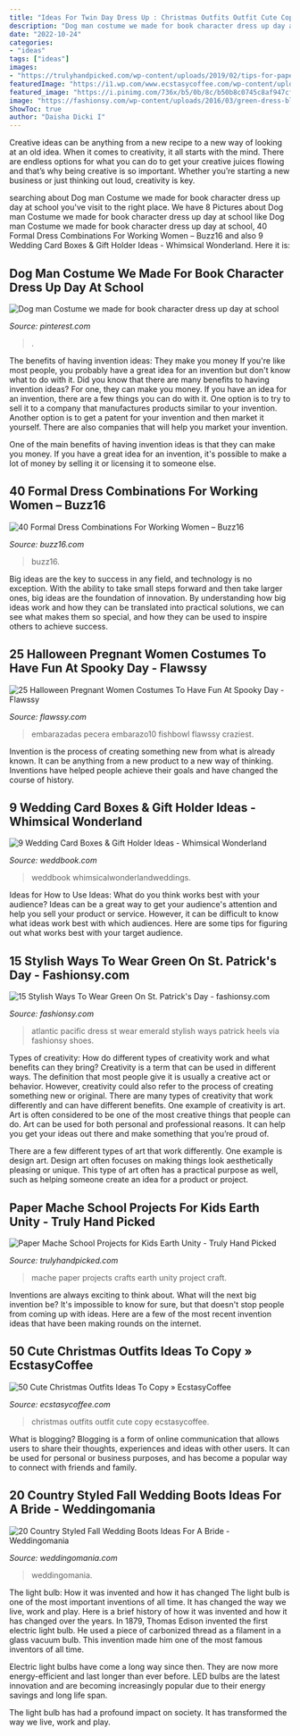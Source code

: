 ```yaml
---
title: "Ideas For Twin Day Dress Up : Christmas Outfits Outfit Cute Copy Ecstasycoffee"
description: "Dog man costume we made for book character dress up day at school"
date: "2022-10-24"
categories:
- "ideas"
tags: ["ideas"]
images:
- "https://trulyhandpicked.com/wp-content/uploads/2019/02/tips-for-papermch-school-projects-a-pretty-happy-home-1550682767k48ng.jpg"
featuredImage: "https://i1.wp.com/www.ecstasycoffee.com/wp-content/uploads/2016/10/Christmas-Outfit-Ideas-16.jpg"
featured_image: "https://i.pinimg.com/736x/b5/0b/8c/b50b8c0745c8af947cfb9cb367283dc8.jpg"
image: "https://fashionsy.com/wp-content/uploads/2016/03/green-dress-black-heels.jpg"
ShowToc: true
author: "Daisha Dicki I"
---
```



Creative ideas can be anything from a new recipe to a new way of looking at an old idea. When it comes to creativity, it all starts with the mind. There are endless options for what you can do to get your creative juices flowing and that’s why being creative is so important. Whether you’re starting a new business or just thinking out loud, creativity is key.

	

		
searching about Dog man Costume we made for book character dress up day at school you've visit to the right place. We have 8 Pictures about Dog man Costume we made for book character dress up day at school like Dog man Costume we made for book character dress up day at school, 40 Formal Dress Combinations For Working Women – Buzz16 and also 9 Wedding Card Boxes &amp; Gift Holder Ideas - Whimsical Wonderland. Here it is:
		
    
## Dog Man Costume We Made For Book Character Dress Up Day At School

<img loading=lazy src="https://i.pinimg.com/736x/b5/0b/8c/b50b8c0745c8af947cfb9cb367283dc8.jpg" onerror="this.onerror=null;this.src='https://tse1.mm.bing.net/th?id=OIP.3nh1LvehYeBxS0Zd9KpT9AHaJ3&amp;pid=15.1';" alt="Dog man Costume we made for book character dress up day at school">

_Source: pinterest.com_

>. 

	

The benefits of having invention ideas: They make you money
If you're like most people, you probably have a great idea for an invention but don't know what to do with it. Did you know that there are many benefits to having invention ideas? For one, they can make you money.
If you have an idea for an invention, there are a few things you can do with it. One option is to try to sell it to a company that manufactures products similar to your invention. Another option is to get a patent for your invention and then market it yourself. There are also companies that will help you market your invention.

One of the main benefits of having invention ideas is that they can make you money. If you have a great idea for an invention, it's possible to make a lot of money by selling it or licensing it to someone else.

    
## 40 Formal Dress Combinations For Working Women – Buzz16

<img loading=lazy src="https://buzz16.com/wp-content/uploads/2018/11/Formal-Dress-Combinations-For-Working-Women36.jpg" onerror="this.onerror=null;this.src='https://tse2.mm.bing.net/th?id=OIP.5jTPx27xavijChcGOwXZFAHaUh&amp;pid=15.1';" alt="40 Formal Dress Combinations For Working Women – Buzz16">

_Source: buzz16.com_

>buzz16. 

	

Big ideas are the key to success in any field, and technology is no exception. With the ability to take small steps forward and then take larger ones, big ideas are the foundation of innovation. By understanding how big ideas work and how they can be translated into practical solutions, we can see what makes them so special, and how they can be used to inspire others to achieve success.

    
## 25 Halloween Pregnant Women Costumes To Have Fun At Spooky Day - Flawssy

<img loading=lazy src="https://www.flawssy.com/wp-content/uploads/2016/05/Maternity-Halloween-costumes.jpg" onerror="this.onerror=null;this.src='https://tse4.mm.bing.net/th?id=OIP.Q9MrOsieG7b4M2PsmKU-dwHaLL&amp;pid=15.1';" alt="25 Halloween Pregnant Women Costumes To Have Fun At Spooky Day - Flawssy">

_Source: flawssy.com_

>embarazadas pecera embarazo10 fishbowl flawssy craziest. 

	

Invention is the process of creating something new from what is already known. It can be anything from a new product to a new way of thinking. Inventions have helped people achieve their goals and have changed the course of history.

    
## 9 Wedding Card Boxes &amp; Gift Holder Ideas - Whimsical Wonderland

<img loading=lazy src="http://s3.weddbook.com/t1/2/4/5/2452836/9-wedding-card-boxes-gift-holder-ideas-whimsical-wonderland.jpg" onerror="this.onerror=null;this.src='https://tse4.mm.bing.net/th?id=OIP.enLdoo2jj5QbzHGMgE7d5QHaLH&amp;pid=15.1';" alt="9 Wedding Card Boxes &amp; Gift Holder Ideas - Whimsical Wonderland">

_Source: weddbook.com_

>weddbook whimsicalwonderlandweddings. 

	

Ideas for How to Use Ideas: What do you think works best with your audience?
Ideas can be a great way to get your audience's attention and help you sell your product or service. However, it can be difficult to know what ideas work best with which audiences. Here are some tips for figuring out what works best with your target audience.

    
## 15 Stylish Ways To Wear Green On St. Patrick&#039;s Day - Fashionsy.com

<img loading=lazy src="https://fashionsy.com/wp-content/uploads/2016/03/green-dress-black-heels.jpg" onerror="this.onerror=null;this.src='https://tse2.mm.bing.net/th?id=OIP.1q646qGPYdLQvots373a1wHaLH&amp;pid=15.1';" alt="15 Stylish Ways To Wear Green On St. Patrick&#039;s Day - fashionsy.com">

_Source: fashionsy.com_

>atlantic pacific dress st wear emerald stylish ways patrick heels via fashionsy shoes. 

	

Types of creativity: How do different types of creativity work and what benefits can they bring?
Creativity is a term that can be used in different ways. The definition that most people give it is usually a creative act or behavior. However, creativity could also refer to the process of creating something new or original. There are many types of creativity that work differently and can have different benefits. 
One example of creativity is art. Art is often considered to be one of the most creative things that people can do. Art can be used for both personal and professional reasons. It can help you get your ideas out there and make something that you’re proud of. 

There are a few different types of art that work differently. One example is design art. Design art often focuses on making things look aesthetically pleasing or unique. This type of art often has a practical purpose as well, such as helping someone create an idea for a product or project.

    
## Paper Mache School Projects For Kids Earth Unity - Truly Hand Picked

<img loading=lazy src="https://trulyhandpicked.com/wp-content/uploads/2019/02/tips-for-papermch-school-projects-a-pretty-happy-home-1550682767k48ng.jpg" onerror="this.onerror=null;this.src='https://tse3.mm.bing.net/th?id=OIP.QHsHJhKqrTojo9RY0JeHjwHaJ4&amp;pid=15.1';" alt="Paper Mache School Projects for Kids Earth Unity - Truly Hand Picked">

_Source: trulyhandpicked.com_

>mache paper projects crafts earth unity project craft. 

	

Inventions are always exciting to think about. What will the next big invention be? It's impossible to know for sure, but that doesn't stop people from coming up with ideas. Here are a few of the most recent invention ideas that have been making rounds on the internet.

    
## 50 Cute Christmas Outfits Ideas To Copy » EcstasyCoffee

<img loading=lazy src="https://i1.wp.com/www.ecstasycoffee.com/wp-content/uploads/2016/10/Christmas-Outfit-Ideas-16.jpg" onerror="this.onerror=null;this.src='https://tse3.mm.bing.net/th?id=OIP.5jXwOb6UOdP13VwA2V9WYAHaLG&amp;pid=15.1';" alt="50 Cute Christmas Outfits Ideas To Copy » EcstasyCoffee">

_Source: ecstasycoffee.com_

>christmas outfits outfit cute copy ecstasycoffee. 

	

What is blogging?
Blogging is a form of online communication that allows users to share their thoughts, experiences and ideas with other users. It can be used for personal or business purposes, and has become a popular way to connect with friends and family.

    
## 20 Country Styled Fall Wedding Boots Ideas For A Bride - Weddingomania

<img loading=lazy src="https://i.weddingomania.com/20-Country-Styled-Fall-Wedding-Boots-For-A-Bride19.jpg" onerror="this.onerror=null;this.src='https://tse1.mm.bing.net/th?id=OIP.MeqaJXqp7NjgzHMRtLHXUQAAAA&amp;pid=15.1';" alt="20 Country Styled Fall Wedding Boots Ideas For A Bride - Weddingomania">

_Source: weddingomania.com_

>weddingomania. 

	

The light bulb: How it was invented and how it has changed
The light bulb is one of the most important inventions of all time. It has changed the way we live, work and play. Here is a brief history of how it was invented and how it has changed over the years.
In 1879, Thomas Edison invented the first electric light bulb. He used a piece of carbonized thread as a filament in a glass vacuum bulb. This invention made him one of the most famous inventors of all time.

Electric light bulbs have come a long way since then. They are now more energy-efficient and last longer than ever before. LED bulbs are the latest innovation and are becoming increasingly popular due to their energy savings and long life span.

The light bulb has had a profound impact on society. It has transformed the way we live, work and play.

